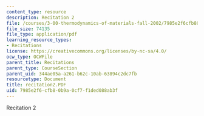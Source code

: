 ```yaml
---
content_type: resource
description: Recitation 2
file: /courses/3-00-thermodynamics-of-materials-fall-2002/7985e2f6cfb80b9a0cf7f1ded088ab3f_recitation2.PDF
file_size: 74135
file_type: application/pdf
learning_resource_types:
- Recitations
license: https://creativecommons.org/licenses/by-nc-sa/4.0/
ocw_type: OCWFile
parent_title: Recitations
parent_type: CourseSection
parent_uid: 344ae05a-a261-b62c-10ab-63894c2dc7fb
resourcetype: Document
title: recitation2.PDF
uid: 7985e2f6-cfb8-0b9a-0cf7-f1ded088ab3f
---
```

Recitation 2